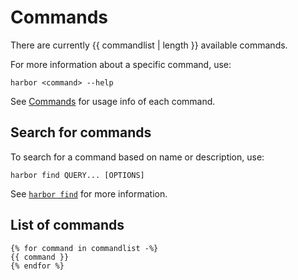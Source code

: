 # Commands

There are currently {{ commandlist | length }} available commands.

For more information about a specific command, use:

```
harbor <command> --help
```

See [Commands](../commands/index.md) for usage info of each command.


## Search for commands

To search for a command based on name or description, use:

```
harbor find QUERY... [OPTIONS]
```

See [`harbor find`](../commands/find.md) for more information.


## List of commands

```
{% for command in commandlist -%}
{{ command }}
{% endfor %}
```
